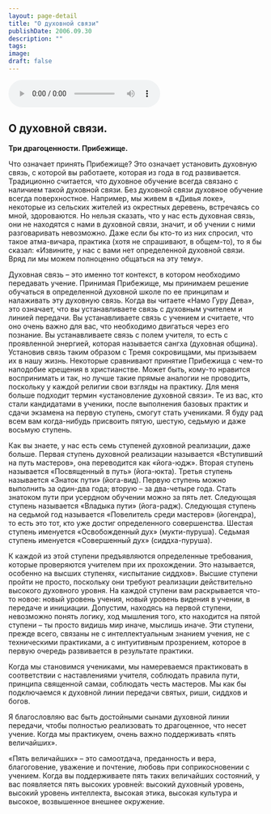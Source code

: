 ```yaml
---
layout: page-detail
title: "О духовной связи"
publishDate: 2006.09.30
description: ""
tags:
image:
draft: false
---
```


<audio title="2006.09.30 - О духовной связи.mp3" src="/upload/iblock/a58/a5807a96bdfa0ed71c2e616137448978.mp3" controls=""></audio>

## **О духовной связи.**  
  
**Три драгоценности. Прибежище.**  

  
 Что означает принять Прибежище? Это означает установить духовную связь, с которой вы работаете, которая из года в год развивается. Традиционно считается, что духовное обучение всегда связано с наличием такой духовной связи. Без духовной связи духовное обучение всегда поверхностное. Например, мы живем в «Дивья локе», некоторые из сельских жителей из окрестных деревень, встречаясь со мной, здороваются. Но нельзя сказать, что у нас есть духовная связь, они не находятся с нами в духовной связи, значит, и об учении с ними разговаривать невозможно. Даже если бы кто-то из них спросил, что такое атма-вичара, практика (хотя не спрашивают, в общем-то), то я бы сказал: «Извините, у нас с вами нет определенной духовной связи. Вряд ли мы можем полноценно общаться на эту тему».

 Духовная связь – это именно тот контекст, в котором необходимо передавать учение. Принимая Прибежище, мы принимаем решение обучаться в определенной духовной школе по ее принципам и налаживать эту духовную связь. Когда вы читаете «Намо Гуру Дева», это означает, что вы устанавливаете связь с духовным учителем и линией передачи. Вы устанавливаете связь с учением и считаете, что оно очень важно для вас, что необходимо двигаться через его познание. Вы устанавливаете связь с полем учителя, то есть с проявленной энергией, которая называется сангха (духовная община). Установив связь таким образом с Тремя сокровищами, мы призываем их в нашу жизнь. Некоторые сравнивают принятие Прибежища с чем-то наподобие крещения в христианстве. Может быть, кому-то нравится воспринимать и так, но лучше такие прямые аналогии не проводить, поскольку у каждой религии свои взгляды на практику. Для меня больше подходит термин «установление духовной связи». Те из вас, кто стали кандидатами в ученики, после выполнения базовых практик и сдачи экзамена на первую ступень, смогут стать учениками. Я буду рад всем вам когда-нибудь присвоить пятую, шестую, седьмую и даже восьмую ступень.

 Как вы знаете, у нас есть семь ступеней духовной реализации, даже больше. Первая ступень духовной реализации называется «Вступивший на путь мастеров», она переводится как «йога-юдж». Вторая ступень называется «Посвященный в путь» (йога-юкта). Третья ступень называется «Знаток пути» (йога-вид). Первую ступень можно выполнить за один-два года; вторую – за два-четыре года. Стать знатоком пути при усердном обучении можно за пять лет. Следующая ступень называется «Владыка пути» (йога-радж). Следующая ступень на седьмой год называется «Повелитель среди мастеров» (йогендра), то есть это тот, кто уже достиг определенного совершенства. Шестая ступень именуется «Освобожденный дух» (мукти-пуруша). Седьмая ступень именуется «Совершенный дух» (сиддха-пуруша).

 К каждой из этой ступени предъявляются определенные требования, которые проверяются учителем при их прохождении. Это называется, особенно на высших ступенях, «испытание сиддхов». Высшие ступени пройти не просто, поскольку они требуют реализации действительно высокого духовного уровня. На каждой ступени вам раскрывается что-то новое: новый уровень учения, новый уровень видения в учении, в передаче и инициации. Допустим, находясь на первой ступени, невозможно понять логику, ход мышления того, кто находится на пятой ступени – ты просто видишь мир иначе, мыслишь иначе. Эти ступени, прежде всего, связаны не с интеллектуальным знанием учения, не с техническими практиками, а с интуитивным прозрением, которое в первую очередь развивается в результате практики.

 Когда мы становимся учениками, мы намереваемся практиковать в соответствии с наставлениями учителя, соблюдать правила пути, принципа священной самаи, соблюдать честь мастеров. Мы как бы подключаемся к духовной линии передачи святых, риши, сиддхов и богов.

 Я благословляю вас быть достойными сынами духовной линии передачи, чтобы полностью реализовать то драгоценное, что несет учение. Когда мы практикуем, очень важно поддерживать «пять величайших».

 «Пять величайших» – это самоотдача, преданность и вера, благоговение, уважение и почтение, любовь при соприкосновении с учением. Когда вы поддерживаете пять таких величайших состояний, у вас появляется пять высоких уровней: высокий духовный уровень, высокий уровень интеллекта, высокая этика, высокая культура и высокое, возвышенное внешнее окружение.
  
  
